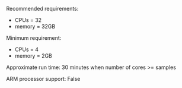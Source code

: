 Recommended requirements:

+ CPUs = 32
+ memory = 32GB

Minimum requirement:

+ CPUs = 4
+ memory = 2GB

Approximate run time: 30 minutes when number of cores >= samples

ARM processor support: False
